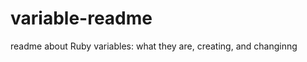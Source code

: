 variable-readme
===============

readme about Ruby variables: what they are, creating, and changinng
